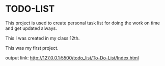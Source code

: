# TODO-LIST

This project is used to create personal task list for doing the work on time and get updated always.

This I was created in my class 12th.

This was my first project.

output link: http://127.0.0.1:5500/todo_list/To-Do-List/Index.html
